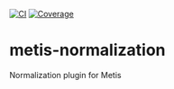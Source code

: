 [![CI](https://github.com/europeana/metis-schema/actions/workflows/ci.yml/badge.svg)](https://github.com/europeana/metis-schema/actions/workflows/ci.yml)
[![Coverage](https://sonarcloud.io/api/project_badges/measure?project=europeana_metis-normalization&metric=coverage)](https://sonarcloud.io/summary/new_code?id=europeana_metis-normalization)

# metis-normalization
Normalization plugin for Metis

